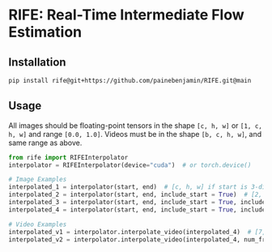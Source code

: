 # RIFE: Real-Time Intermediate Flow Estimation

## Installation

```sh
pip install rife@git+https://github.com/painebenjamin/RIFE.git@main
```

## Usage

All images should be floating-point tensors in the shape `[c, h, w]` or `[1, c, h, w]` and range `[0.0, 1.0]`.
Videos must be in the shape `[b, c, h, w]`, and same range as above.

```py
from rife import RIFEInterpolator
interpolator = RIFEInterpolator(device="cuda")  # or torch.device()

# Image Examples
interpolated_1 = interpolator(start, end)  # [c, h, w] if start is 3-dim, else [1, c, h, w]
interpolated_2 = interpolator(start, end, include_start = True)  # [2, c, h, w]
interpolated_3 = interpolator(start, end, include_start = True, include_end = True)  # [3, c, h, w]
interpolated_4 = interpolator(start, end, include_start = True, include_end = True, num_frames = 2)  # [4, c, h, w]

# Video Examples
interpolated_v1 = interpolator.interpolate_video(interpolated_4)  # [7, c, h, w]
interpolated_v2 = interpolator.interpolate_video(interpolated_4, num_frames=2)  # [19, c, h, w]
```
